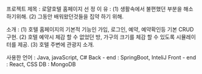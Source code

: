 프로젝트 제목 : 로얄호텔 홈페이지
선 정   이 유 : (1) 생활속에서 불편했던 부분을 해소 하기위해.
               (2) 그동안 배워왔던것들을 집약 하기 위해.

소개 : (1) 호텔 홈페이지의 기본적 기능인 가입, 로그인, 예약, 예약확인등 기본 CRUD구현.
       (2) 호텔 예약시 체감 할 수 없었던 방, 가구의 크기를 체감 할 수 있도록 시뮬레이터를 제공.
       (3) 호텔 주변에 관광지 소개.

사용한 언어 : Java, javaScript, C#
Back - end : SpringBoot, InteliJ
Front - end : React, CSS
DB : MongoDB
